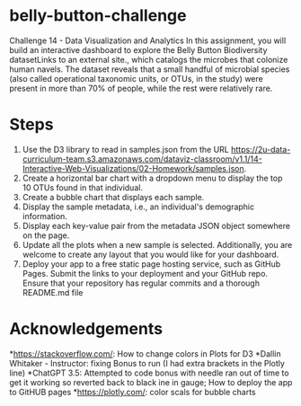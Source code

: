 # belly-button-challenge
Challenge 14 - Data Visualization and Analytics
In this assignment, you will build an interactive dashboard to explore the Belly Button Biodiversity datasetLinks to an external site., which catalogs the microbes that colonize human navels.
The dataset reveals that a small handful of microbial species (also called operational taxonomic units, or OTUs, in the study) were present in more than 70% of people, while the rest were relatively rare.
# Steps
1. Use the D3 library to read in samples.json from the URL https://2u-data-curriculum-team.s3.amazonaws.com/dataviz-classroom/v1.1/14-Interactive-Web-Visualizations/02-Homework/samples.json.
2. Create a horizontal bar chart with a dropdown menu to display the top 10 OTUs found in that individual.
3. Create a bubble chart that displays each sample.
4. Display the sample metadata, i.e., an individual's demographic information.
5. Display each key-value pair from the metadata JSON object somewhere on the page.
6. Update all the plots when a new sample is selected. Additionally, you are welcome to create any layout that you would like for your dashboard. 
7. Deploy your app to a free static page hosting service, such as GitHub Pages. Submit the links to your deployment and your GitHub repo. Ensure that your repository has regular commits and a thorough README.md file
# Acknowledgements
*https://stackoverflow.com/: How to change colors in Plots for D3
*Dallin Whitaker - Instructor: fixing Bonus to run (I had extra brackets in the Plotly line)
*ChatGPT 3.5:  Attempted to code bonus with needle ran out of time to get it working so reverted back to black ine in gauge; How to deploy the app to GitHUB pages
*https://plotly.com/: color scals for bubble charts
